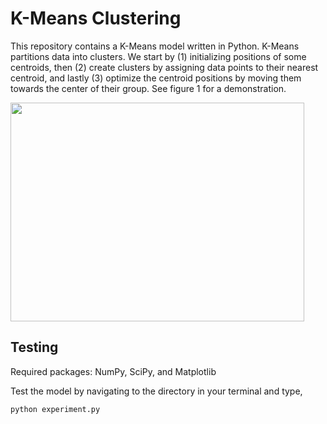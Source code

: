 # K-Means Clustering

This repository contains a K-Means model written in Python. K-Means partitions data into clusters. We start by (1) initializing positions of some centroids, then (2) create clusters by assigning data points to their nearest centroid, and lastly (3) optimize the centroid positions by moving them towards the center of their group. See figure 1 for a demonstration.

<img src="https://media.giphy.com/media/CyOmhXxHgIHzm9pZJT/giphy.gif" width="470" height="350">

## Testing

Required packages: NumPy, SciPy, and Matplotlib

Test the model by navigating to the directory in your terminal and type,

```bash
python experiment.py
```
